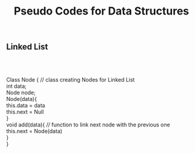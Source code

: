 <center><h1>Pseudo Codes for Data Structures</h1></center><br>
<h2> Linked List</h2><br>
<p><br>
Class Node {   // class creating Nodes for Linked List <br>
  int data;<br>
  Node node;<br>
  Node(data){<br>
  this.data = data<br>
  this.next = Null<br>
  }<br>
  void add(data){   // function to link next node with the previous one <br>
  this.next = Node(data)<br>
  }<br>
  }<br>
</p><br>
